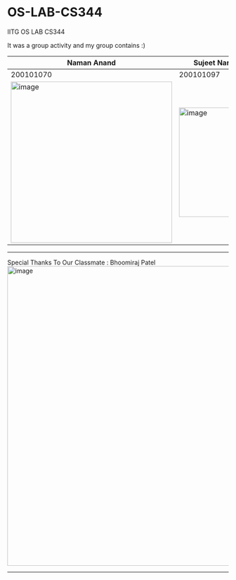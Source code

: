 # OS-LAB-CS344
IITG OS LAB CS344

It was a group activity and my group contains :)

| Naman Anand  | Sujeet Narayan Kamble | Arpan Anil Khandare |
| ------------- | ------------- | ------------- |
| 200101070  | 200101097  | 200101018  |
| <img width="367" alt="image" src="https://user-images.githubusercontent.com/77402137/202525233-0dee339c-271c-4539-8a97-957b2d276cf6.png"> | <img width="249" alt="image" src="https://user-images.githubusercontent.com/77402137/202527921-cb4497bd-c169-4df0-9da2-03c1f4aca541.png"> | <img width="216" alt="image" src="https://user-images.githubusercontent.com/77402137/202524398-fd5b0a9b-cd5b-42fe-ac24-320069f81e03.png"> |

<hr>

Special Thanks To Our Classmate : Bhoomiraj Patel
<br>
<img width="682" alt="image" src="https://user-images.githubusercontent.com/77402137/202526807-c5c56329-93f8-47a1-aa84-43463e6d6dbb.png">

<hr>


